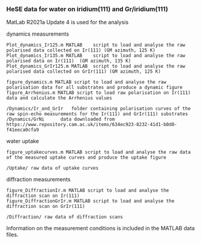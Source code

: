 ### HeSE data for water on iridium(111) and Gr/iridium(111)
MatLab R2021a Update 4 is used for the analysis

dynamics measurements

	Plot_dynamics_Ir125.m MATLAB 	script to load and analyse the raw polarised data collected on Ir(111) (GM azimuth, 125 K)
	Plot_dynamics_Ir135.m MATLAB 	script to load and analyse the raw polarised data on Ir(111)  (GM azimuth, 135 K)
	Plot_dynamics_GrIr125.m MATLAB 	script to load and analyse the raw polarised data collected on GrIr(111) (GM azimuth, 125 K)
  
	figure_dynamics.m MATLAB script to load and analyse the raw polarisation data for all substrates and produce a dynamic figure 
	figure_Arrhenius.m MATLAB script to load raw polarisation on Ir(111) data and calculate the Arrhenius values
	
	/Dynamics/Ir_and_GrIr	folder containing polarisation curves of the raw spin-echo measurements for the Ir(111) and GrIr(111) substrates
	/Dynamics/GrNi		data downloaded from https://www.repository.cam.ac.uk/items/634ec923-8232-41d1-b0d0-f41eeca0cfa9
    
    
water uptake 
	
	figure_uptakecurves.m MATLAB script to load and analyse the raw data of the measured uptake curves and produce the uptake figure
	
	/Uptake/ raw data of uptake curves 


diffraction measurements 

	figure_DiffractionIr.m MATLAB script to load and analyse the diffraction scan on Ir(111) 
	figure_DiffractionGrIr.m MATLAB script to load and analyse the diffraction scan on GrIr(111) 
	
	/Diffraction/ raw data of diffraction scans


Information on the measurement conditions is included in the MATLAB data files. 
